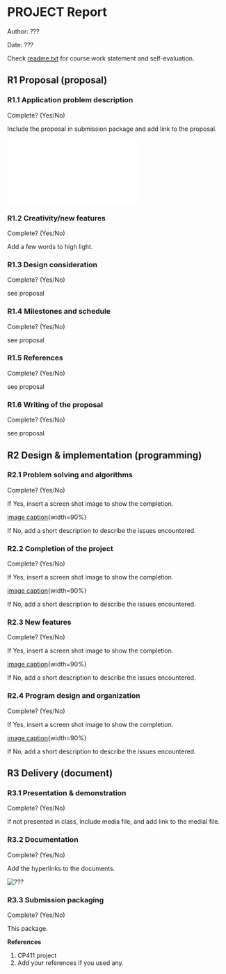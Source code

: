 # PROJECT Report

Author: ??? 

Date: ??? 

Check [readme.txt](readme.txt) for course work statement and self-evaluation. 
  

## R1 Proposal (proposal)

### R1.1 Application problem description
 

Complete? (Yes/No) 

Include the proposal in submission package and add link to the proposal. 

![proposal](proposal.html)
	

### R1.2 Creativity/new features
 

Complete? (Yes/No) 

Add a few words to high light.


### R1.3 Design consideration
 

Complete? (Yes/No) 

see proposal


### R1.4 Milestones and schedule
 

Complete? (Yes/No) 

see proposal


### R1.5 References
 

Complete? (Yes/No) 

see proposal


### R1.6 Writing of the proposal
 

Complete? (Yes/No) 

see proposal





## R2 Design & implementation (programming)

### R2.1 Problem solving and algorithms
 

Complete? (Yes/No) 

If Yes, insert a screen shot image to show the completion.

[image caption](images/demo.png){width=90%}

If No, add a short description to describe the issues encountered.

### R2.2 Completion of the project
 

Complete? (Yes/No) 

If Yes, insert a screen shot image to show the completion.

[image caption](images/demo.png){width=90%}

If No, add a short description to describe the issues encountered.

### R2.3 New features
 

Complete? (Yes/No) 

If Yes, insert a screen shot image to show the completion.

[image caption](images/demo.png){width=90%}

If No, add a short description to describe the issues encountered.

### R2.4 Program design and organization
 

Complete? (Yes/No) 

If Yes, insert a screen shot image to show the completion.

[image caption](images/demo.png){width=90%}

If No, add a short description to describe the issues encountered.




## R3 Delivery (document)

### R3.1 Presentation & demonstration
 

Complete? (Yes/No) 

If not presented in class, include media file, and add link to the medial file.


### R3.2 Documentation
 

Complete? (Yes/No) 

Add the hyperlinks to the documents. 

![???](???.html)
	

### R3.3 Submission packaging
 

Complete? (Yes/No) 

This package.





**References**

1. CP411 project
2. Add your references if you used any. 
